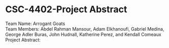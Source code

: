 # CSC-4402-Project Abstract

Team Name: Arrogant Goats<br />
Team Members: Abdel Rahman Mansour, Adam Elkhanoufi, Gabriel Medina, George Adler Buras, John Hudnall, Katherine Perez, and Kendall Comeaux<br />
Project Abstract:<br />
